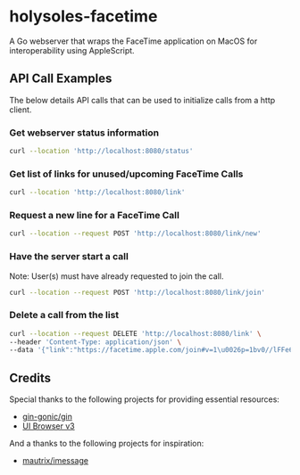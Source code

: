 # holysoles-facetime
A Go webserver that wraps the FaceTime application on MacOS for interoperability using AppleScript.

## API Call Examples

The below details API calls that can be used to initialize calls from a http client.

### Get webserver status information
```bash
curl --location 'http://localhost:8080/status'
```
### Get list of links for unused/upcoming FaceTime Calls
```bash
curl --location 'http://localhost:8080/link'
```
### Request a new line for a FaceTime Call
```bash
curl --location --request POST 'http://localhost:8080/link/new'
```
### Have the server start a call
Note: User(s) must have already requested to join the call.
```bash
curl --location --request POST 'http://localhost:8080/link/join'
```
### Delete a call from the list
```bash
curl --location --request DELETE 'http://localhost:8080/link' \
--header 'Content-Type: application/json' \
--data '{"link":"https://facetime.apple.com/join#v=1\u0026p=1bv0//lFFe6uYY7be8h5vw\u0026k=fkA7tz4FRASGFLc5345_pkFJ_rCQJAdJH6F8z2OGrIZ"}'
```

## Credits
Special thanks to the following projects for providing essential resources:
- [gin-gonic/gin](https://github.com/gin-gonic/gin)
- [UI Browser v3](https://latenightsw.com/freeware/ui-browser/)

And a thanks to the following projects for inspiration:
- [mautrix/imessage](https://github.com/mautrix/imessage)
